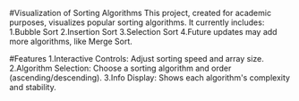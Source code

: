 #Visualization of Sorting Algorithms
This project, created for academic purposes, visualizes popular sorting algorithms. It currently includes:
1.Bubble Sort
2.Insertion Sort
3.Selection Sort
4.Future updates may add more algorithms, like Merge Sort.

#Features
1.Interactive Controls: Adjust sorting speed and array size.
2.Algorithm Selection: Choose a sorting algorithm and order (ascending/descending).
3.Info Display: Shows each algorithm's complexity and stability.
